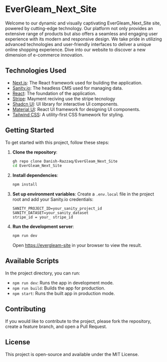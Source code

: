 # EverGleam_Next_Site

Welcome to our dynamic and visually captivating EverGleam_Next_Site site, powered by cutting-edge technology. Our platform not only provides an extensive range of products but also offers a seamless and engaging user experience with its modern and responsive design. We take pride in utilizing advanced technologies and user-friendly interfaces to deliver a unique online shopping experience. Dive into our website to discover a new dimension of e-commerce innovation.

## Technologies Used

- [Next.js](https://nextjs.org/): The React framework used for building the application.
- [Sanity.io](https://www.sanity.io/): The headless CMS used for managing data.
- [React](https://react.dev/): The foundation of the application.
- [Stripe](https://stripe.com/): Mayment reciving use the stripe tecnology
- [Shadcn UI](https://ui.shadcn.com/): UI library for interactive UI components.
- [Material UI](https://mui.com/): React UI framework for designing UI components.
- [Tailwind CSS](https://tailwindcss.com/): A utility-first CSS framework for styling.

## Getting Started

To get started with this project, follow these steps:

1. **Clone the repository**:
    ```bash
    gh repo clone Danish-Razzaq/EverGleam_Next_Site
    cd EverGleam_Next_Site
    ```

2. **Install dependencies**:
    ```bash
    npm install
    ```

3. **Set up environment variables**:
   Create a `.env.local` file in the project root and add your Sanity.io credentials:
    ```env
   SANITY_PROJECT_ID=your_sanity_project_id
   SANITY_DATASET=your_sanity_dataset
    stripe_id = your_ stripe_id
    ```

4. **Run the development server**:
    ```bash
    npm run dev
    ```

   Open [https://evergleam-site](https://evergleam-site.vercel.app) in your browser to view the result.

## Available Scripts

In the project directory, you can run:

- `npm run dev`: Runs the app in development mode.
- `npm run build`: Builds the app for production.
- `npm start`: Runs the built app in production mode.

## Contributing

If you would like to contribute to the project, please fork the repository, create a feature branch, and open a Pull Request.

## License

This project is open-source and available under the MIT License.
